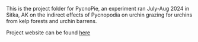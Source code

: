This is the project folder for PycnoPie, an experiment ran July-Aug 2024 in Sitka, AK on the indirect effects of Pycnopodia on urchin grazing for urchins from kelp forests and urchin barrens. 

Project website can be found [here](https://nikita-sridhar.github.io/PycnoPie/)

